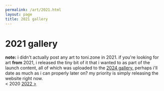 ```yaml
---
permalink: /art/2021.html
layout: page
title: 2021 gallery
---
```

# 2021 gallery
<div class="note">
    <strong>note:</strong> i didn't actually post any art to toni.zone in 2021. if you're looking for art <strong>from</strong> 2021, i released the tiny bit of it that i wanted to as part of the launch content, all of which was uploaded to the <a href="/art/2024">2024 gallery.</a> perhaps i'll date as much as i can properly later on? my priority is simply releasing the website right now.
</div>
<div class="page-selector">
    <a class="disabled">&lt; 2020</a>
    <a href="/art/2022">2022 &gt;</a>
</div>